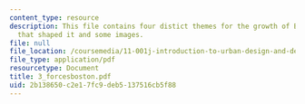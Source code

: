 ```yaml
---
content_type: resource
description: This file contains four distict themes for the growth of Boston, forces
  that shaped it and some images.
file: null
file_location: /coursemedia/11-001j-introduction-to-urban-design-and-development-spring-2006/2b138650c2e17fc9deb5137516cb5f88_3_forcesboston.pdf
file_type: application/pdf
resourcetype: Document
title: 3_forcesboston.pdf
uid: 2b138650-c2e1-7fc9-deb5-137516cb5f88
---
```

